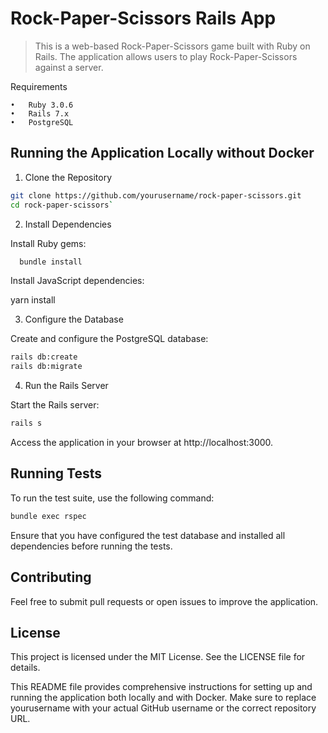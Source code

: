 # Rock-Paper-Scissors Rails App

> This is a web-based Rock-Paper-Scissors game built with Ruby on Rails. The application allows users to play Rock-Paper-Scissors against a server.

Requirements

	•	Ruby 3.0.6
	•	Rails 7.x
	•	PostgreSQL

## Running the Application Locally without Docker

1. Clone the Repository
```bash
git clone https://github.com/yourusername/rock-paper-scissors.git
cd rock-paper-scissors`
```

2. Install Dependencies

Install Ruby gems:
```bash
  bundle install
```

Install JavaScript dependencies:

yarn install

3. Configure the Database

Create and configure the PostgreSQL database:
```bash
rails db:create
rails db:migrate
```

4. Run the Rails Server

Start the Rails server:
```bash
rails s
```
Access the application in your browser at http://localhost:3000.

## Running Tests
To run the test suite, use the following command:

```bash
bundle exec rspec
```
Ensure that you have configured the test database and installed all dependencies before running the tests.
## Contributing
Feel free to submit pull requests or open issues to improve the application.

## License
This project is licensed under the MIT License. See the LICENSE file for details.

This README file provides comprehensive instructions for setting up and running the application both locally and with Docker. Make sure to replace yourusername with your actual GitHub username or the correct repository URL.